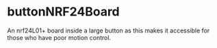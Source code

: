 # buttonNRF24Board
An nrf24L01+ board inside a large button as this makes it accessible for those who have poor motion control.

